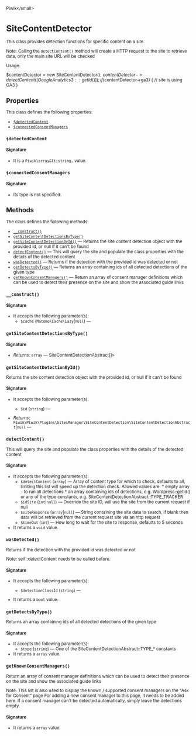 <small>Piwik\</small>

SiteContentDetector
===================

This class provides detection functions for specific content on a site.

Note: Calling the `detectContent()` method will create a HTTP request to the site to retrieve data, only the main site URL
will be checked

Usage:

$contentDetector = new SiteContentDetector();
$contentDetector->detectContent([GoogleAnalytics3::getId()]);
if ($contentDetector->ga3) {
     // site is using GA3
}

Properties
----------

This class defines the following properties:

- [`$detectedContent`](#$detectedcontent)
- [`$connectedConsentManagers`](#$connectedconsentmanagers)

<a name="$detectedcontent" id="$detectedcontent"></a>
<a name="detectedContent" id="detectedContent"></a>
### `$detectedContent`

#### Signature

- It is a `Piwik\array&lt;string,` value.

<a name="$connectedconsentmanagers" id="$connectedconsentmanagers"></a>
<a name="connectedConsentManagers" id="connectedConsentManagers"></a>
### `$connectedConsentManagers`

#### Signature

- Its type is not specified.


Methods
-------

The class defines the following methods:

- [`__construct()`](#__construct)
- [`getSiteContentDetectionsByType()`](#getsitecontentdetectionsbytype)
- [`getSiteContentDetectionById()`](#getsitecontentdetectionbyid) &mdash; Returns the site content detection object with the provided id, or null if it can't be found
- [`detectContent()`](#detectcontent) &mdash; This will query the site and populate the class properties with the details of the detected content
- [`wasDetected()`](#wasdetected) &mdash; Returns if the detection with the provided id was detected or not
- [`getDetectsByType()`](#getdetectsbytype) &mdash; Returns an array containing ids of all detected detections of the given type
- [`getKnownConsentManagers()`](#getknownconsentmanagers) &mdash; Return an array of consent manager definitions which can be used to detect their presence on the site and show the associated guide links

<a name="__construct" id="__construct"></a>
<a name="__construct" id="__construct"></a>
### `__construct()`

#### Signature

-  It accepts the following parameter(s):
    - `$cache` (`Matomo\Cache\Lazy`|`null`) &mdash;
      

<a name="getsitecontentdetectionsbytype" id="getsitecontentdetectionsbytype"></a>
<a name="getSiteContentDetectionsByType" id="getSiteContentDetectionsByType"></a>
### `getSiteContentDetectionsByType()`

#### Signature


- *Returns:*  `array` &mdash;
    SiteContentDetectionAbstract[]>

<a name="getsitecontentdetectionbyid" id="getsitecontentdetectionbyid"></a>
<a name="getSiteContentDetectionById" id="getSiteContentDetectionById"></a>
### `getSiteContentDetectionById()`

Returns the site content detection object with the provided id, or null if it can't be found

#### Signature

-  It accepts the following parameter(s):
    - `$id` (`string`) &mdash;
      

- *Returns:*  `Piwik\Piwik\Plugins\SitesManager\SiteContentDetection\SiteContentDetectionAbstract`|`null` &mdash;
    

<a name="detectcontent" id="detectcontent"></a>
<a name="detectContent" id="detectContent"></a>
### `detectContent()`

This will query the site and populate the class properties with
the details of the detected content

#### Signature

-  It accepts the following parameter(s):
    - `$detectContent` (`array`) &mdash;
       Array of content type for which to check, defaults to all, limiting this list will speed up the detection check. Allowed values are: * empty array - to run all detections * an array containing ids of detections, e.g. Wordpress::getId() or any of the type constants, e.g. SiteContentDetectionAbstract::TYPE_TRACKER
    - `$idSite` (`int`|`null`) &mdash;
       Override the site ID, will use the site from the current request if null
    - `$siteResponse` (`array`|`null`) &mdash;
       String containing the site data to search, if blank then data will be retrieved from the current request site via an http request
    - `$timeOut` (`int`) &mdash;
       How long to wait for the site to response, defaults to 5 seconds
- It returns a `void` value.

<a name="wasdetected" id="wasdetected"></a>
<a name="wasDetected" id="wasDetected"></a>
### `wasDetected()`

Returns if the detection with the provided id was detected or not

Note: self::detectContent needs to be called before.

#### Signature

-  It accepts the following parameter(s):
    - `$detectionClassId` (`string`) &mdash;
      
- It returns a `bool` value.

<a name="getdetectsbytype" id="getdetectsbytype"></a>
<a name="getDetectsByType" id="getDetectsByType"></a>
### `getDetectsByType()`

Returns an array containing ids of all detected detections of the given type

#### Signature

-  It accepts the following parameter(s):
    - `$type` (`string`) &mdash;
       One of the SiteContentDetectionAbstract::TYPE_* constants
- It returns a `array` value.

<a name="getknownconsentmanagers" id="getknownconsentmanagers"></a>
<a name="getKnownConsentManagers" id="getKnownConsentManagers"></a>
### `getKnownConsentManagers()`

Return an array of consent manager definitions which can be used to detect their presence on the site and show
the associated guide links

Note: This list is also used to display the known / supported consent managers on the "Ask for Consent" page
For adding a new consent manager to this page, it needs to be added here. If a consent manager can't be detected
automatically, simply leave the detections empty.

#### Signature

- It returns a `array` value.

